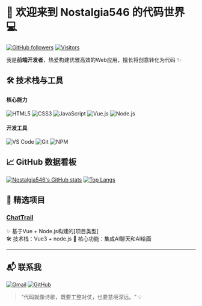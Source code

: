 # 🚀 欢迎来到 Nostalgia546 的代码世界 💻

[![GitHub followers](https://img.shields.io/github/followers/Nostalgia546?logo=github&style=flat-square)](https://github.com/Nostalgia546)
[![Visitors](https://komarev.com/ghpvc/?username=Nostalgia546&color=blueviolet&style=flat-square)](https://github.com/Nostalgia546)

我是**前端开发者**，热爱构建优雅高效的Web应用，擅长将创意转化为代码 ✨

## 🛠 技术栈与工具

#### 核心能力
![HTML5](https://img.shields.io/badge/-HTML5-E34F26?logo=html5&logoColor=white)
![CSS3](https://img.shields.io/badge/-CSS3-1572B6?logo=css3)
![JavaScript](https://img.shields.io/badge/-JavaScript-F7DF1E?logo=javascript&logoColor=black)
![Vue.js](https://img.shields.io/badge/-Vue.js-4FC08D?logo=vue.js&logoColor=white)
![Node.js](https://img.shields.io/badge/-Node.js-339933?logo=node.js&logoColor=white)

#### 开发工具
![VS Code](https://img.shields.io/badge/-VSCode-007ACC?logo=visual-studio-code)
![Git](https://img.shields.io/badge/-Git-F05032?logo=git)
![NPM](https://img.shields.io/badge/-NPM-CB3837?logo=npm)

## 📈 GitHub 数据看板

[![Nostalgia546's GitHub stats](https://github-readme-stats.vercel.app/api?username=Nostalgia546&show_icons=true&theme=radical)](https://github.com/Nostalgia546)
[![Top Langs](https://github-readme-stats.vercel.app/api/top-langs/?username=Nostalgia546&layout=compact&theme=radical)](https://github.com/Nostalgia546)

## 🎯 精选项目

### [ChatTrail]((https://github.com/Nostalgia546/ChatTrail))
✨ 基于Vue + Node.js构建的[项目类型]  
🛠 技术栈：Vue3 + node.js
📌 核心功能：集成AI聊天和AI绘画

---

## 📬 联系我

[![Gmail](https://img.shields.io/badge/-Gmail-EA4335?logo=gmail&logoColor=white)](mailto:你的邮箱)
[![GitHub](https://img.shields.io/badge/-GitHub-181717?logo=github)](https://github.com/Nostalgia546)

> "代码就像诗歌，既要工整对仗，也要意境深远。" 💡

